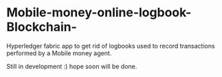 # Mobile-money-online-logbook-Blockchain-
Hyperledger fabric app to get rid of logbooks used to record transactions performed by a Mobile money agent.

Still in development :) hope soon will be done.

